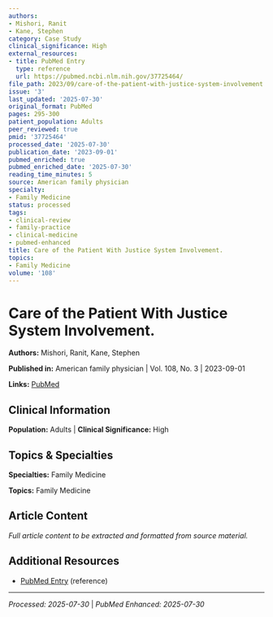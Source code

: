 ```yaml
---
authors:
- Mishori, Ranit
- Kane, Stephen
category: Case Study
clinical_significance: High
external_resources:
- title: PubMed Entry
  type: reference
  url: https://pubmed.ncbi.nlm.nih.gov/37725464/
file_path: 2023/09/care-of-the-patient-with-justice-system-involvement.md
issue: '3'
last_updated: '2025-07-30'
original_format: PubMed
pages: 295-300
patient_population: Adults
peer_reviewed: true
pmid: '37725464'
processed_date: '2025-07-30'
publication_date: '2023-09-01'
pubmed_enriched: true
pubmed_enriched_date: '2025-07-30'
reading_time_minutes: 5
source: American family physician
specialty:
- Family Medicine
status: processed
tags:
- clinical-review
- family-practice
- clinical-medicine
- pubmed-enhanced
title: Care of the Patient With Justice System Involvement.
topics:
- Family Medicine
volume: '108'
---
```


# Care of the Patient With Justice System Involvement.

**Authors:** Mishori, Ranit, Kane, Stephen

**Published in:** American family physician | Vol. 108, No. 3 | 2023-09-01

**Links:** [PubMed](https://pubmed.ncbi.nlm.nih.gov/37725464/)

## Clinical Information

**Population:** Adults | **Clinical Significance:** High

## Topics & Specialties

**Specialties:** Family Medicine

**Topics:** Family Medicine

## Article Content

*Full article content to be extracted and formatted from source material.*

## Additional Resources

- [PubMed Entry](https://pubmed.ncbi.nlm.nih.gov/37725464/) (reference)

---

*Processed: 2025-07-30* | *PubMed Enhanced: 2025-07-30*
